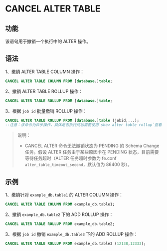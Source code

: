 # CANCEL ALTER TABLE

## 功能

该语句用于撤销一个执行中的 ALTER 操作。

## 语法

1、撤销 ALTER TABLE COLUMN 操作：

```SQL
CANCEL ALTER TABLE COLUMN FROM [database.]table;
```

2、撤销 ALTER TABLE ROLLUP 操作：

```SQL
CANCEL ALTER TABLE ROLLUP FROM [database.]table;
```

3、根据 `job id` 批量撤销 ROLLUP 操作：

```sql
CANCEL ALTER TABLE ROLLUP FROM [database.]table (jobid,...);
--注意：该命令为异步操作，具体是否执行成功需要使用`show alter table rollup`查看任务状态确认。
```

> 说明：
>
> * CANCEL ALTER 命令无法撤销状态为 PENDING 的 Schema Change 任务。假设 ALTER 任务由于某些原因卡在 PENDING 状态，目前需要等待任务超时（ALTER 任务超时参数为 fe.conf `alter_table_timeout_second`，默认值为 86400 秒）。

## 示例

1、撤销针对 `example_db.table1` 的 ALTER COLUMN 操作：

```sql
CANCEL ALTER TABLE COLUMN FROM example_db.table1;
```

2、撤销 `example_db.table2` 下的 ADD ROLLUP 操作：

```sql
CANCEL ALTER TABLE ROLLUP FROM example_db.table2;
```

3、根据 `job id` 撤销 `example_db.table3` 下的 ADD ROLLUP 操作：

```sql
CANCEL ALTER TABLE ROLLUP FROM example_db.table3 (12138,12333);
```
